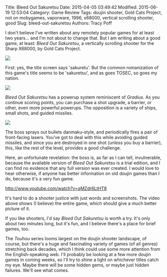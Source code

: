 Title: Bleed Out Sakuretsu
Date: 2015-04-05 03:49:42
Modified: 2015-06-19 12:53:04
Category: Game Review
Tags: doujin shooter, Gold Cats Project, not on mobygames, vaporware, 1996, x68000, vertical scrolling shooter, good
Slug: bleed-out-sakuretsu
Authors: Tracy Poff

I don't believe I've written about any remotely popular games for at least two years... and I'm not about to change that. But I am writing about a good game, at least: *Bleed Out Sakuretsu*, a vertically scrolling shooter for the Sharp X68000, by Gold Cats Project.

![]({filename}images/Bleed-Out-Sakuretsu-title.png)

First: yes, the title screen says 'sakuretu'. But the common romanization of this game's title seems to be 'sakuretsu', and as goes TOSEC, so goes my nation.

![]({filename}images/Bleed-Out-Sakuretsu-ingame.png)

*Bleed Out Sakuretsu* has a powerup system reminiscent of *Gradius*. As you continue scoring points, you can purchase a shot upgrade, a barrier, or other, even more powerful powerups. The opposition is a variety of ships, small shots, and guided missiles.

![]({filename}images/Bleed-Out-Sakuretsu-boss.png)

The boss sprays out bullets danmaku-style, and periodically fires a pair of front-facing lasers. You've got to deal with this while avoiding guided missiles, and since you are destroyed in one shot (unless you buy a barrier), this, like the rest of the level, provides a good challenge.

Here, an unfortunate revelation: the boss is, as far as I can tell, invulnerable, because the available version of *Bleed Out Sakuretsu* is a trial edition, and I can find no evidence that any full version was ever created. I would love to hear otherwise, if anyone has better information on old doujin games than I do, because it's a very fun game.

http://www.youtube.com/watch?v=qMZdr6LtHT8

It's hard to do a shooter justice with just words and screenshots. The video above shows (I believe) the entire game, which should give a much better picture of it.

If you like shooters, I'd say *Bleed Out Sakuretsu* is worth a try. It's only about two minutes long, but it's fun, and I believe there's a place for brief games, too.

The *Touhou* series looms largest on the doujin shooter landscape, of course, but there's a huge and fascinating variety of games (of all genres) stretching back decades, which I think could use some more attention from the English-speaking web. I'll probably be looking at a few more doujin games in coming weeks, so I'll try to shine a light on whichever titles catch my eye. Maybe there will be some hidden gems, or maybe just hidden failures. We'll see what comes.
